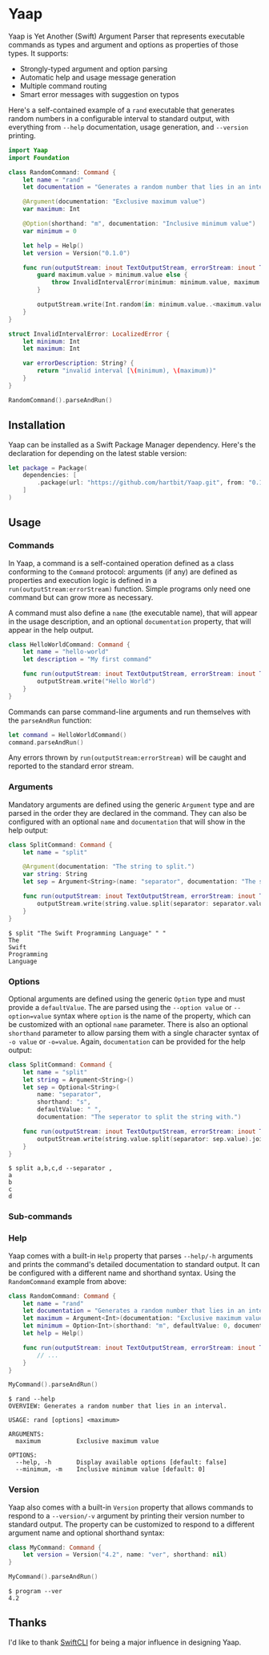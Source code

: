 # Yaap

Yaap is Yet Another (Swift) Argument Parser that represents executable commands as types and argument and options as properties of those types. It supports:

* Strongly-typed argument and option parsing
* Automatic help and usage message generation
* Multiple command routing
* Smart error messages with suggestion on typos

Here's a self-contained example of a `rand` executable that generates random numbers in a configurable interval to standard output, with everything from `--help` documentation, usage generation, and `--version` printing.

```swift
import Yaap
import Foundation

class RandomCommand: Command {
    let name = "rand"
    let documentation = "Generates a random number that lies in an interval."

    @Argument(documentation: "Exclusive maximum value")
    var maximum: Int

    @Option(shorthand: "m", documentation: "Inclusive minimum value")
    var minimum = 0

    let help = Help()
    let version = Version("0.1.0")

    func run(outputStream: inout TextOutputStream, errorStream: inout TextOutputStream) throws {
        guard maximum.value > minimum.value else {
            throw InvalidIntervalError(minimum: minimum.value, maximum: maximum.value)
        }

        outputStream.write(Int.random(in: minimum.value..<maximum.value).description)
    }
}

struct InvalidIntervalError: LocalizedError {
    let minimum: Int
    let maximum: Int

    var errorDescription: String? {
        return "invalid interval [\(minimum), \(maximum))"
    }
}

RandomCommand().parseAndRun()
```

## Installation

Yaap can be installed as a Swift Package Manager dependency. Here's the declaration for depending on the latest stable version:

```swift
let package = Package(
    dependencies: [
        .package(url: "https://github.com/hartbit/Yaap.git", from: "0.1.0")
    ]
)
```

## Usage

### Commands

In Yaap, a command is a self-contained operation defined as a class conforming to the `Command` protocol: arguments (if any) are defined as properties and execution logic is defined in a `run(outputStream:errorStream)` function. Simple programs only need one command but can grow more as necessary.

A command must also define a `name` (the executable name), that will appear in the usage description, and an optional `documentation` property, that will appear in the help output.

```swift
class HelloWorldCommand: Command {
    let name = "hello-world"
    let description = "My first command"

    func run(outputStream: inout TextOutputStream, errorStream: inout TextOutputStream) throws {
        outputStream.write("Hello World")
    }
}
```

Commands can parse command-line arguments and run themselves with the `parseAndRun` function:

```swift
let command = HelloWorldCommand()
command.parseAndRun()
```

Any errors thrown by `run(outputStream:errorStream)` will be caught and reported to the standard error stream.

### Arguments

Mandatory arguments are defined using the generic `Argument` type and are parsed in the order they are declared in the command. They can also be configured with an optional `name` and `documentation` that will show in the help output:

```swift
class SplitCommand: Command {
    let name = "split"

    @Argument(documentation: "The string to split.")
    var string: String
    let sep = Argument<String>(name: "separator", documentation: "The seperator to split the string with.")

    func run(outputStream: inout TextOutputStream, errorStream: inout TextOutputStream) throws {
        outputStream.write(string.value.split(separator: separator.value).joined("\n"))
    }
}
```

```
$ split "The Swift Programming Language" " "
The
Swift
Programming
Language
```

### Options

Optional arguments are defined using the generic `Option` type and must provide a `defaultValue`. The are parsed using the `--option value` or `--option=value` syntax where `option` is the name of the property, which can be customized with an optional `name` parameter. There is also an optional `shorthand` parameter to allow parsing them with a single character syntax of `-o value` or `-o=value`. Again, `documentation` can be provided for the help output:

```swift
class SplitCommand: Command {
    let name = "split"
    let string = Argument<String>()
    let sep = Optional<String>(
        name: "separator",
        shorthand: "s",
        defaultValue: " ",
        documentation: "The seperator to split the string with.")

    func run(outputStream: inout TextOutputStream, errorStream: inout TextOutputStream) throws {
        outputStream.write(string.value.split(separator: sep.value).joined("\n"))
    }
}
```

```
$ split a,b,c,d --separator ,
a
b
c
d
```

### Sub-commands

### Help

Yaap comes with a built-in `Help` property that parses `--help/-h` arguments and prints the command's detailed documentation to standard output. It can be configured with a different name and shorthand syntax. Using the `RandomCommand` example from above:

```swift
class RandomCommand: Command {
    let name = "rand"
    let documentation = "Generates a random number that lies in an interval."
    let maximum = Argument<Int>(documentation: "Exclusive maximum value")
    let minimum = Option<Int>(shorthand: "m", defaultValue: 0, documentation: "Inclusive minimum value")
    let help = Help()

    func run(outputStream: inout TextOutputStream, errorStream: inout TextOutputStream) throws {
        // ...
    }
}

MyCommand().parseAndRun()
```

```
$ rand --help
OVERVIEW: Generates a random number that lies in an interval.

USAGE: rand [options] <maximum>

ARGUMENTS:
  maximum          Exclusive maximum value

OPTIONS:
  --help, -h       Display available options [default: false]
  --minimum, -m    Inclusive minimum value [default: 0]
```

### Version

Yaap also comes with a built-in `Version` property that allows commands to respond to a `--version/-v` argument by printing their version number to standard output. The property can be customized to respond to a different argument name and optional shorthand syntax:

```swift
class MyCommand: Command {
    let version = Version("4.2", name: "ver", shorthand: nil)
}

MyCommand().parseAndRun()
```

```
$ program --ver
4.2
```

## Thanks

I'd like to thank [SwiftCLI](https://github.com/jakeheis/SwiftCLI) for being a major influence in designing Yaap.
